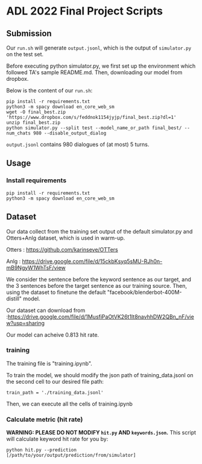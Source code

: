# ADL 2022 Final Project Scripts
## Submission

Our `run.sh` will generate `output.jsonl`,
which is the output of `simulator.py` on the test set.

Before executing python simulator.py, we first set up the environment which followed TA's sample README.md. Then, downloading our model from dropbox.

Below is the content of our `run.sh`:

```
pip install -r requirements.txt
python3 -m spacy download en_core_web_sm
wget -O final_best.zip 'https://www.dropbox.com/s/feddnok1154jyjp/final_best.zip?dl=1'
unzip final_best.zip
python simulator.py --split test --model_name_or_path final_best/ --num_chats 980 --disable_output_dialog
```

`output.jsonl` contains 980 dialogues of (at most) 5 turns.


## Usage
### Install requirements
```
pip install -r requirements.txt
python3 -m spacy download en_core_web_sm
```

## Dataset

Our data collect from the training set output of the default simulator.py and Otters+Anlg dataset, which is used in warm-up.

Otters : https://github.com/karinseve/OTTers

Anlg : https://drive.google.com/file/d/15ckbKsyq5sMU-RJh0n-mB9NgyW1WhTsF/view

We consider the sentence before the keyword sentence as our target, and the 3 sentences before the target sentence as our training source. Then, using the dataset to finetune the default "facebook/blenderbot-400M-distill" model.

Our dataset can download from :https://drive.google.com/file/d/1MusfiPaOtVK26t1It8navhhDW2QBn_nF/view?usp=sharing

Our model can acheive 0.813 hit rate.

### training
The training file is "training.ipynb".

To train the model, we should modify the json path of training_data.jsonl on the second cell to our desired file path:

```
train_path = './training_data.jsonl'
```

Then, we can execute all the cells of training.ipynb


### Calculate metric (hit rate)
**WARNING: PLEASE DO NOT MODIFY `hit.py` AND `keywords.json`.**
This script will calculate keyword hit rate for you by:
```
python hit.py --prediction [/path/to/your/output/prediction/from/simulator]
```
